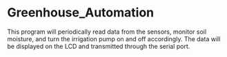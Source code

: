 # Greenhouse_Automation
This program will periodically read data from the sensors, monitor soil moisture, and turn the irrigation pump on and off accordingly. The data will be displayed on the LCD and transmitted through the serial port.
